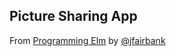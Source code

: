 Picture Sharing App
---

From [Programming Elm](https://www.amazon.com/Programming-Elm-Maintainable-Front-End-Applications/dp/1680502859/ "Programming Elm: Build Safe, Sane, and Maintainable Front-End Applications 1st Edition") by [@jfairbank](https://github.com/jfairbank "Jeremy Fairbank")
